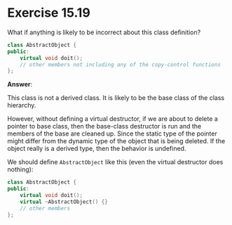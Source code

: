 # Exercise 15.19

What if anything is likely to be incorrect about this class definition?

```cpp
class AbstractObject {
public:
    virtual void doit();
    // other members not including any of the copy-control functions
};
```

**Answer**:

This class is not a derived class. It is likely to be the base class of the class hierarchy.

However, without defining a virtual destructor, if we are about to delete a pointer to base class, then the base-class destructor is run and the members of the base are cleaned up. Since the static type of the pointer might differ from the dynamic type of the object that is being deleted. If the object really is a derived type, then the behavior is undefined.

We should define `AbstractObject` like this (even the virtual destructor does nothing):

```cpp
class AbstractObject {
public:
    virtual void doit();
    virtual ~AbstractObject() {}
    // other members
};
```